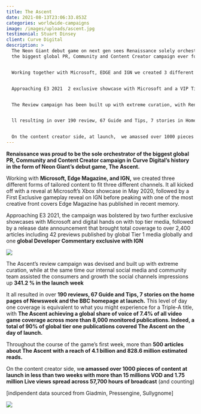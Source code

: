 ```yaml
---
title: The Ascent
date: 2021-08-13T23:06:33.853Z
categories: worldwide-campaigns
image: /images/uploads/ascent.jpg
testimonial: Stuart Dinsey
client: Curve Digital
description: >
  The Neon Giant debut game on next gen sees Renaissance solely orchestrating
  the biggest global PR, Community and Content Creator campaign ever for Curve.


  Working together with Microsoft, EDGE and IGN we created 3 different tailored content to 3 different channels. All kicked off with the Xbox Series X showcase, followed by an IGN First Exclusive to peak with one of the most creative front cover even made on EDGE magazine


  Approaching E3 2021  2 exclusive showcase with Microsoft and a VIP Tier 1 digital hands on and release date announcement brought the total coverage on over 2400 articles with 42 preview on Tier 1 media globally and one exclusive global IGN Developer Commentary.  


  The Review campaign has been built up with extreme curation, with Renaissance putting together  review strategy carefully tailored . At the same time our internal social media and community team assisted the consumers and growth the social channels impressions up 341.2 % in the launch week 


  ll resulting in over 190 review, 67 Guide and Tips, 7 stories in Homepage of Newsweek at launch: this made the game on par, or more than AAA title covered on a single day in 2021 with a global share of voice of 7.4% of all coverage created for all games across 8000+ publication monitored. (90% of global tier one publication covered the Ascent the day of launch). During that week there were over 500 articles about The Ascent with a reach of 4.1b and 828.6m estimated reads.


  On the content creator side, at launch,  we amassed over 1000 pieces of content in less than 2 weeks with over 15 millions VOD and 1.75 Millions Live views spread toward 57700 hours of broadcast as per 12th of August 2021.
---
```

**Renaissance was proud to be the sole orchestrator of the biggest global PR, Community and Content Creator campaign in Curve Digital’s history in the form of Neon Giant’s debut game, The Ascent.**

Working with **Microsoft, Edge Magazine, and IGN,** we created three different forms of tailored content to fit three different channels. It all kicked off with a reveal at Microsoft’s Xbox showcase in May 2020, followed by a First Exclusive gameplay reveal on IGN before peaking with one of the most creative front covers Edge Magazine has published in recent memory.

Approaching E3 2021, the campaign was bolstered by two further exclusive showcases with Microsoft and digital hands on with top tier media, followed by a release date announcement that brought total coverage to over 2,400 articles including 42 previews published by global Tier 1 media globally and one **global Developer Commentary exclusive with IGN**



![](/images/uploads/ascendiamo.png)

The Ascent’s review campaign was devised and built up with extreme curation, while at the same time our internal social media and community team assisted the consumers and growth the social channels impressions up **341.2 % in the launch week**

It all resulted in over **190 reviews, 67 Guide and Tips, 7 stories on the home pages of Newsweek and the BBC homepage  at launch.** This level of day one coverage is equivalent to what you might experience for a Triple-A title, with **The Ascent achieving a global share of voice of 7.4% of all video game coverage across more than 8,000 monitored publications. Indeed, a total of 90% of global tier one publications covered The Ascent on the day of launch.**

Throughout the course of the game’s first week, more than **500 articles about The Ascent with a reach of 4.1 billion and 828.6 million estimated reads.**

On the content creator side, w**e amassed over 1000 pieces of content at launch in less than two weeks with more than 15 millions VOD and 1.75 million Live views spread across 57,700 hours of broadcast** (and counting)

\[indipendent data sourced from Giadmin, Pressengine, Sullygnome]

![](/images/uploads/asc2.png)